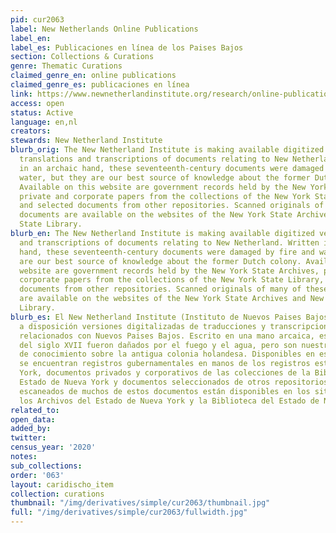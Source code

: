 ```yaml
---
pid: cur2063
label: New Netherlands Online Publications
label_en:
label_es: Publicaciones en línea de los Paises Bajos
section: Collections & Curations
genre: Thematic Curations
claimed_genre_en: online publications
claimed_genre_es: publicaciones en línea
link: https://www.newnetherlandinstitute.org/research/online-publications/
access: open
status: Active
language: en,nl
creators:
stewards: New Netherland Institute
blurb_orig: The New Netherland Institute is making available digitized versions of
  translations and transcriptions of documents relating to New Netherland. Written
  in an archaic hand, these seventeenth-century documents were damaged by fire and
  water, but they are our best source of knowledge about the former Dutch colony.
  Available on this website are government records held by the New York State Archives,
  private and corporate papers from the collections of the New York State Library,
  and selected documents from other repositories. Scanned originals of many of these
  documents are available on the websites of the New York State Archives and New York
  State Library.
blurb_en: The New Netherland Institute is making available digitized versions of translations
  and transcriptions of documents relating to New Netherland. Written in an archaic
  hand, these seventeenth-century documents were damaged by fire and water, but they
  are our best source of knowledge about the former Dutch colony. Available on this
  website are government records held by the New York State Archives, private and
  corporate papers from the collections of the New York State Library, and selected
  documents from other repositories. Scanned originals of many of these documents
  are available on the websites of the New York State Archives and New York State
  Library.
blurb_es: El New Netherland Institute (Instituto de Nuevos Paises Bajos) está poniendo
  a disposición versiones digitalizadas de traducciones y transcripciones de documentos
  relacionados con Nuevos Paises Bajos. Escrito en una mano arcaica, estos documentos
  del siglo XVII fueron dañados por el fuego y el agua, pero son nuestra mejor fuente
  de conocimiento sobre la antigua colonia holandesa. Disponibles en este sitio web
  se encuentran registros gubernamentales en manos de los registros estatales de Nueva
  York, documentos privados y corporativos de las colecciones de la Biblioteca del
  Estado de Nueva York y documentos seleccionados de otros repositorios. Los originales
  escaneados de muchos de estos documentos están disponibles en los sitios web de
  los Archivos del Estado de Nueva York y la Biblioteca del Estado de Nueva York.
related_to:
open_data:
added_by:
twitter:
census_year: '2020'
notes:
sub_collections:
order: '063'
layout: caridischo_item
collection: curations
thumbnail: "/img/derivatives/simple/cur2063/thumbnail.jpg"
full: "/img/derivatives/simple/cur2063/fullwidth.jpg"
---
```

